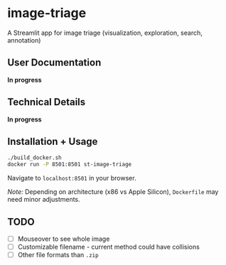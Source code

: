 # image-triage

A Streamlit app for image triage (visualization, exploration, search, annotation)

## User Documentation

__In progress__

## Technical Details

__In progress__

## Installation + Usage

```bash
./build_docker.sh
docker run -P 8501:8501 st-image-triage
```

Navigate to `localhost:8501` in your browser.

_Note:_ Depending on architecture (x86 vs Apple Silicon), `Dockerfile` may need minor adjustments.

## TODO

- [ ] Mouseover to see whole image
- [ ] Customizable filename - current method could have collisions
- [ ] Other file formats than `.zip`